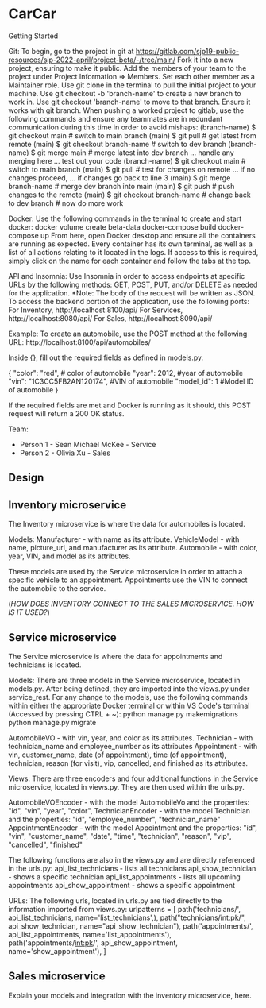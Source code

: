 # CarCar

Getting Started

Git:
To begin, go to the project in git at https://gitlab.com/sjp19-public-resources/sjp-2022-april/project-beta/-/tree/main/
Fork it into a new project, ensuring to make it public.
Add the members of your team to the project under Project Information => Members. Set each other member as a Maintainer role.
Use git clone in the terminal to pull the initial project to your machine.
Use git checkout -b 'branch-name' to create a new branch to work in.
Use git checkout 'branch-name' to move to that branch. Ensure it works with git branch.
When pushing a worked project to gitlab, use the following commands and ensure any teammates are in redundant communication during this time in order to avoid mishaps:
(branch-name) $ git checkout main  # switch to main branch
(main) $ git pull                  # get latest from remote
(main) $ git checkout branch-name  # switch to dev branch
(branch-name) $ git merge main     # merge latest into dev branch
... handle any merging here
... test out your code
(branch-name) $ git checkout main  # switch to main branch
(main) $ git pull                  # test for changes on remote
... if no changes proceed,
... if changes go back to line 3
(main) $ git merge branch-name     # merge dev branch into main
(main) $ git push                  # push changes to the remote
(main) $ git checkout branch-name  # change back to dev branch
                                   # now do more work

Docker:
Use the following commands in the terminal to create and start docker:
        docker volume create beta-data
        docker-compose build
        docker-compose up
From here, open Docker desktop and ensure all the containers are running as expected.
Every container has its own terminal, as well as a list of all actions relating to it located in the logs. If access to this is required, simply click on the name for each container and follow the tabs at the top.

API and Insomnia:
Use Insomnia in order to access endpoints at specific URLs by the following methods:
GET, POST, PUT, and/or DELETE as needed for the application.
*Note: The body of the request will be written as JSON.
To access the backend portion of the application, use the following ports:
        For Inventory, http://localhost:8100/api/
        For Services, http://localhost:8080/api/
        For Sales, http://localhost:8090/api/

Example:
To create an automobile, use the POST method at the following URL:
    http://localhost:8100/api/automobiles/

Inside {}, fill out the required fields as defined in models.py.

{
  "color": "red",               # color of automobile
  "year": 2012,                 #year of automobile
  "vin": "1C3CC5FB2AN120174",   #VIN of automobile
  "model_id": 1                 #Model ID of automobile
}

If the required fields are met and Docker is running as it should, this POST request will return a 200 OK status.





Team:

* Person 1 - Sean Michael McKee - Service
* Person 2 - Olivia Xu - Sales

## Design



## Inventory microservice
The Inventory microservice is where the data for automobiles is located.

Models:
Manufacturer - with name as its attribute.
VehicleModel - with name, picture_url, and manufacturer as its attribute.
Automobile - with color, year, VIN, and model as its attributes.

These models are used by the Service microservice in order to attach a specific vehicle to an appointment. Appointments use the VIN to connect the automobile to the service.

(*HOW DOES INVENTORY CONNECT TO THE SALES MICROSERVICE. HOW IS IT USED?*)



## Service microservice
The Service microservice is where the data for appointments and technicians is located.

Models:
There are three models in the Service microservice, located in models.py. After being defined, they are imported into the views.py under service_rest. For any change to the models, use the following commands within either the appropriate Docker terminal or within VS Code's terminal (Accessed by pressing CTRL + ~):
        python manage.py makemigrations
        python manage.py migrate

AutomobileVO - with vin, year, and color as its attributes.
Technician - with technician_name and employee_number as its attributes
Appointment - with vin, customer_name, date (of appointment), time (of appointment), technician, reason (for visit), vip, cancelled, and finished as its attributes.

Views:
There are three encoders and four additional functions in the Service microservice, located in views.py. They are then used within the urls.py.

AutomobileVOEncoder - with the model AutomobileVo and the properties:
        "id",
        "vin",
        "year",
        "color",
TechnicianEncoder - with the model Technician and the properties:
        "id",
        "employee_number",
        "technician_name"
AppointmentEncoder - with the model Appointment and the properties:
        "id",
        "vin",
        "customer_name",
        "date",
        "time",
        "technician",
        "reason",
        "vip",
        "cancelled",
        "finished"

The following functions are also in the views.py and are directly referenced in the urls.py:
        api_list_technicians - lists all technicians
        api_show_technician - shows a specific technician
        api_list_appointments - lists all upcoming appointments
        api_show_appointment - shows a specific appointment

URLs:
The following urls, located in urls.py are tied directly to the information imported from views.py:
        urlpatterns = [
            path('technicians/', api_list_technicians, name='list_technicians',),
            path("technicians/<int:pk>/", api_show_technician, name="api_show_technician"),
            path('appointments/', api_list_appointments, name='list_appointments'),
            path('appointments/<int:pk>/', api_show_appointment, name='show_appointment'),
        ]




## Sales microservice

Explain your models and integration with the inventory
microservice, here.
